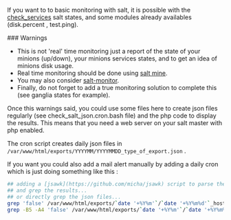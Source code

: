 If you want to to basic monitoring with salt, it is possible with the [check_services](../check_services/README.md) salt states, and some modules already availables (disk.percent , test.ping).

### Warnings
- This is not 'real' time monitoring just a report of the state of your minions (up/down), your minions services states, and to get an idea of minions disk usage.
- Real time monitoring should be done using [salt mine](https://docs.saltstack.com/en/latest/topics/mine/).
- You may also consider [salt-monitor](https://github.com/thatch45/salt-monitor).
- Finally, do not forget to add a true monitoring solution to complete this (see ganglia states for example).

Once this warnings said, you could use some files here to create json files regularly (see check_salt_json.cron.bash file) and the php code to display the results. This means that you need a web server on your salt master with php enabled.

The cron script creates daily json files in ``` /var/www/html/exports/YYYYMM/YYYYMMDD_type_of_export.json ``` .

If you want you could also add a mail alert manually by adding a daily cron which is just doing something like this :

```bash
## adding a [jsawk](https://github.com/micha/jsawk) script to parse the content of your json files 
## and grep the results...
## or directly grep the json files...
grep 'false' /var/www/html/exports/`date '+%Y%m'`/`date '+%Y%m%d'`_hosts_status.json
grep -B5 -A4 'false' /var/www/html/exports/`date '+%Y%m'`/`date '+%Y%m%d'`_services.json
```
